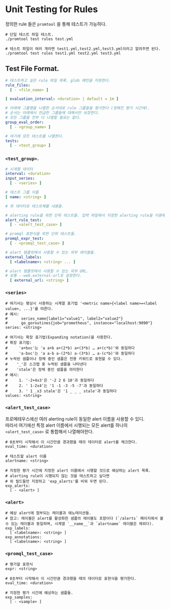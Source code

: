 # Unit Testing for Rules

정의한 rule 들은 `promtool` 을 통해 테스트가 가능하다.   

```shell 
# 단일 테스트 파일 테스트.
./promtool test rules test.yml

# 테스트 파일이 여러 개라면 test1.yml,test2.yml,test3.yml이라고 알려주면 된다.
./promtool test rules test1.yml test2.yml test3.yml
```

## Test File Format.  

```yml
# 테스트하고 싶은 rule 파일 목록. glob 패턴을 지원한다.
rule_files:
  [ - <file_name> ]

[ evaluation_interval: <duration> | default = 1m ]

# 아래에 그룹명을 나열한 순서대로 rule 그룹들을 평가한다 (정해진 평가 시간에).
# 순서는 아래에서 언급한 그룹들에 대해서만 보장한다.
# 모든 그룹을 전부 다 나열할 필요는 없다.
group_eval_order:
  [ - <group_name> ]

# 여기에 모든 테스트를 나열한다.
tests:
  [ - <test_group> ]
```

### `<test_group>`. 

```yml
# 시계열 데이터
interval: <duration>
input_series:
  [ - <series> ]

# 테스트 그룹 이름
[ name: <string> ]

# 위 데이터로 테스트해볼 내용들.

# alerting rule을 위한 단위 테스트들. 입력 파일에서 지정한 alerting rule을 이용해 테스트한다.
alert_rule_test:
  [ - <alert_test_case> ]

# promql 표현식을 위한 단위 테스트들.
promql_expr_test:
  [ - <promql_test_case> ]

# alert 템플릿에서 사용할 수 있는 외부 레이블들.
external_labels:
  [ <labelname>: <string> ... ]

# alert 템플릿에서 사용할 수 있는 외부 URL.
# 보통 --web.external-url로 설정한다.
  [ external_url: <string> ]
```

### `<series>`

```shell
# 여기서는 평상시 사용하는 시계열 표기법 '<metric name>{<label name>=<label value>, ...}'를 따른다.
# 예시:
#      series_name{label1="value1", label2="value2"}
#      go_goroutines{job="prometheus", instance="localhost:9090"}
series: <string>

# 여기서는 확장 표기법(Expanding notation)을 사용한다.
# 확장 표기법:
#     'a+bxc'는 'a a+b a+(2*b) a+(3*b) … a+(c*b)'와 동일하다
#     'a-bxc'는 'a a-b a-(2*b) a-(3*b) … a-(c*b)'와 동일하다
# 누락된 샘플이나 정체 중인 샘플은 전용 키워드로 표현할 수 있다.
#    '_'은 스크랩 중 누락된 샘플을 나타낸다
#    'stale'은 정체 중인 샘플을 의미한다
# 예시:
#     1. '-2+4x3'은 '-2 2 6 10'과 동일하다
#     2. ' 1-2x4'는 '1 -1 -3 -5 -7'과 동일하다
#     3. ' 1 _x3 stale'은 '1 _ _ _ stale'과 동일하다
values: <string>
```

### `<alert_test_case>`
  
프로메테우스에선 여러 alerting rule이 동일한 alert 이름을 사용할 수 있디.      
따라서 여기에선 특정 alert 이름에서 시행되는 모든 alert를 하나의 `<alert_test_case>` 로 통합해서 나열해야한다.     

```shell
# 0초부터 시작해서 이 시간만큼 경과했을 때의 데이터로 alert를 체크한다.
eval_time: <duration>

# 테스트할 alert 이름
alertname: <string>

# 지정한 평가 시간에 지정한 alert 이름에서 시행할 것으로 예상하는 alert 목록.
# alerting rule이 시행되지 않는 것을 테스트하고 싶다면
# 위 필드들만 지정하고 'exp_alerts'를 비워 두면 된다.
exp_alerts:
  [ - <alert> ]
```

### `<alert>`  

```shell
# 예상 alert에 첨부되는 레이블과 애노테이션들.
# 참고: 레이블은 alert를 활성화한 샘플의 레이블도 포함이다 (`/alerts` 페이지에서 볼 수 있는 레이블과 동일하며, 시계열 `__name__`과 `alertname` 레이블은 제외다).
exp_labels:
  [ <labelname>: <string> ]
exp_annotations:
  [ <labelname>: <string> ]
```
 
### `<promql_test_case>`

```shell
# 평가할 표현식
expr: <string>

# 0초부터 시작해서 이 시간만큼 경과했을 때의 데이터로 표현식을 평가한다.
eval_time: <duration>

# 지정한 평가 시간에 예상하는 샘플들.
exp_samples:
  [ - <sample> ]
```
